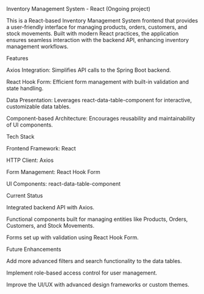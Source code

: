 Inventory Management System - React (Ongoing project)

This is a React-based Inventory Management System frontend that provides a user-friendly interface for managing products, orders, customers, and stock movements. Built with modern React practices, the application ensures seamless interaction with the backend API, enhancing inventory management workflows.

Features

Axios Integration: Simplifies API calls to the Spring Boot backend.

React Hook Form: Efficient form management with built-in validation and state handling.

Data Presentation: Leverages react-data-table-component for interactive, customizable data tables.

Component-based Architecture: Encourages reusability and maintainability of UI components.


Tech Stack

Frontend Framework: React

HTTP Client: Axios

Form Management: React Hook Form

UI Components: react-data-table-component


Current Status

Integrated backend API with Axios.

Functional components built for managing entities like Products, Orders, Customers, and Stock Movements.

Forms set up with validation using React Hook Form.


Future Enhancements

Add more advanced filters and search functionality to the data tables.

Implement role-based access control for user management.

Improve the UI/UX with advanced design frameworks or custom themes.

